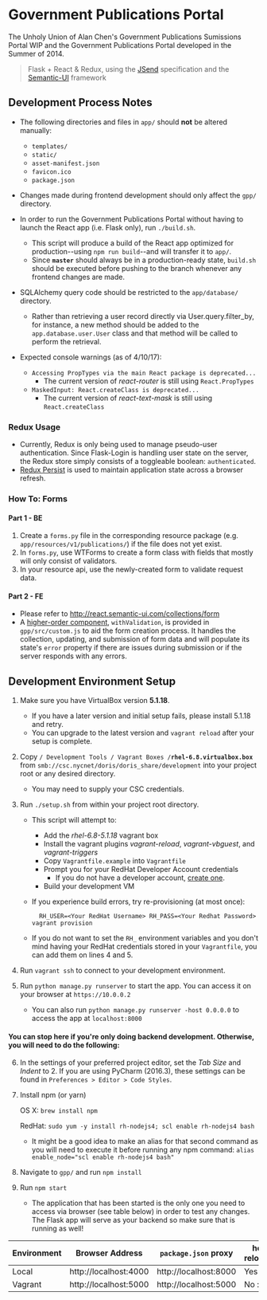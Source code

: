 # Government Publications Portal

The Unholy Union of Alan Chen's Government Publications Sumissions Portal WIP and 
the Government Publications Portal developed in the Summer of 2014.

> Flask + React & Redux, using the [JSend](https://labs.omniti.com/labs/jsend) specification
and the [Semantic-UI](http://react.semantic-ui.com/introduction) framework

## Development Process Notes

- The following directories and files in `app/` should **not** be altered manually:

    - `templates/`
    - `static/`
    - `asset-manifest.json`
    - `favicon.ico`
    - `package.json`
    
- Changes made during frontend development should only affect the `gpp/` directory.

- In order to run the Government Publications Portal without having to launch the React app
(i.e. Flask only), run `./build.sh`.
  - This script will produce a build of the React app optimized for production--using
  `npm run build`--and will transfer it to `app/`.
  - Since **`master`** should always be in a production-ready state, `build.sh` should 
  be executed before pushing to the branch whenever any frontend changes are made.
  
- SQLAlchemy query code should be restricted to the `app/database/` directory.
  - Rather than retrieving a user record directly via User.query.filter_by, for instance, 
  a new method should be added to the `app.database.user.User` class and that method
  will be called to perform the retrieval.
 
- Expected console warnings (as of 4/10/17):
  - `Accessing PropTypes via the main React package is deprecated...`
    - The current version of *react-router* is still using `React.PropTypes`
  - `MaskedInput: React.createClass is deprecated...`
    - The current version of *react-text-mask* is still using `React.createClass`


### Redux Usage

- Currently, Redux is only being used to manage pseudo-user authentication. Since
Flask-Login is handling user state on the server, the Redux store simply consists 
of a toggleable boolean: `authenticated`.
- [Redux Persist](https://github.com/rt2zz/redux-persist#why-redux-persist) is used to maintain
application state across a browser refresh.

### How To: Forms

#### Part 1 - BE

1. Create a `forms.py` file in the corresponding resource package 
(e.g. `app/resources/v1/publications/`) if the file does not yet exist.
2. In `forms.py`, use WTForms to create a form class with fields that mostly will only consist of validators.
3. In your resource api, use the newly-created form to validate request data.

#### Part 2 - FE

- Please refer to http://react.semantic-ui.com/collections/form
- A [higher-order component](https://facebook.github.io/react/docs/higher-order-components.html), `withValidation`, 
is provided in `gpp/src/custom.js` to aid the form creation process. It handles the collection, updating, and 
submission of form data and will populate its state's `error` property if there are issues during submission or 
if the server responds with any errors.
    
## Development Environment Setup

1. Make sure you have VirtualBox version **5.1.18**.
    - If you have a later version and initial setup fails, please install 5.1.18 and retry.
    - You can upgrade to the latest version and `vagrant reload` after your setup is complete.

2. Copy `/ Development Tools / Vagrant Boxes /`**`rhel-6.8.virtualbox.box`** from 
`smb://csc.nycnet/doris/doris_share/development` into your project root or any desired directory.
    - You may need to supply your CSC credentials.

3. Run `./setup.sh` from within your project root directory.

    - This script will attempt to:
    
        - Add the *rhel-6.8-5.1.18* vagrant box
        - Install the vagrant plugins *vagrant-reload*, *vagrant-vbguest*, and *vagrant-triggers*
        - Copy `Vagrantfile.example` into `Vagrantfile`
        - Prompt you for your RedHat Developer Account credentials
            - If you do not have a developer account, [create one](https://www.redhat.com/en/developers).
        - Build your development VM
        
    - If you experience build errors, try re-provisioning (at most once):

            RH_USER=<Your RedHat Username> RH_PASS=<Your Redhat Password> vagrant provision
    
    - If you do not want to set the `RH_` environment variables and you don't mind having 
    your RedHat credentials stored in your `Vagrantfile`, you can add them on lines 4 and 5.

4. Run `vagrant ssh` to connect to your development environment.

5. Run `python manage.py runserver` to start the app.
You can access it on your browser at `https://10.0.0.2`

    - You can also run `python manage.py runserver -host 0.0.0.0` to access the app at `localhost:8000`
    
#### You can stop here if you're only doing backend development. Otherwise, you will need to do the following:

6. In the settings of your preferred project editor, set the *Tab Size* and *Indent* to 2.
If you are using PyCharm (2016.3), these settings can be found in `Preferences > Editor > Code Styles`.

7. Install npm (or yarn)

    OS X: `brew install npm`
    
    RedHat: `sudo yum -y install rh-nodejs4; scl enable rh-nodejs4 bash`

      - It might be a good idea to make an alias for that second command as 
        you will need to execute it before running any npm command: `alias enable_node="scl enable rh-nodejs4 bash"`

8. Navigate to `gpp/` and run `npm install`

9. Run `npm start`
       
   - The application that has been started is the only one you need to access via browser 
     (see table below) in order to test any changes. The Flask app will serve as your 
     backend so make sure that is running as well!

| Environment | Browser Address | `package.json` proxy | hot reload? |
|---|---|---|---|
| Local | http://localhost:4000 | http://localhost:8000 | Yes |
| Vagrant | http://localhost:5000 | http://localhost:5000 | No :( |